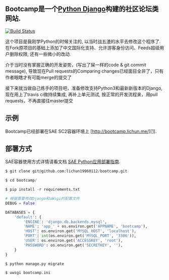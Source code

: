 ## Bootcamp是一个[Python Django][0]构建的社区论坛类网站.

[![Build Status](https://travis-ci.org/qulc/bootcamp.svg?branch=master)](https://travis-ci.org/qulc/bootcamp)

这个项目是我刚学Python的时候关注的, 以当时战五渣的水平去修改这个程序了. 在Fork原项目的基础上添加了中文国际化支持、允许游客身份访问、Feeds超级用户删除权限, 还有一些微小的改动.

介于当时没有掌握正确的开发姿势，(写出了屎一样的code & git commit message), 导致现在Pull requests的Comparing changes已经面目全非了，只有作者眼瞎才有可能merge的提交了

接下来就当做自己练手的项目吧，准备修改支持Python3和最新新版本的Django, 现在用上了travis ci做持续集成, 再补上单元测试, 按正常的开发流程来，用pull requests，不再直接往master提交

## 示例
Bootcamp已经部署在SAE SC2容器环境上 [http://bootcamp.lichun.me/][1].

## 部署方式

SAE容器使用方式详情请看文档 [SAE Python应用部署指南][2].

```python
$ git clone git@github.com:lichun19960112/bootcamp.git 

$ cd bootcamp/

$ pip install -r requirements.txt

# 根据需要修改Django和uWsgi的配置文件
DEBUG = False

DATABASES = {
    'default': {
        'ENGINE': 'django.db.backends.mysql',
        'NAME': 'app_' + os.environ.get('APPNAME', 'bootcamp'),
        'HOST': os.environ.get('MYSQL_HOST', 'localhost'),
        'PORT': int(os.environ.get('MYSQL_PORT', '3306')),
        'USER': os.environ.get('ACCESSKEY', 'root'),
        'PASSWORD': os.environ.get('SECRETKEY', ''),
    }
}

$ python manage.py migrate

$ uwsgi bootcamp.ini
```

[0]: https://www.djangoproject.com/
[1]: http://bootcamp.lichun.me/
[2]: http://www.sinacloud.com/doc/sae/docker/python-getting-started.html
